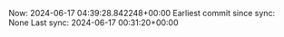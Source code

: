 Now: 2024-06-17 04:39:28.842248+00:00 Earliest commit since sync: None Last sync: 2024-06-17 00:31:20+00:00
